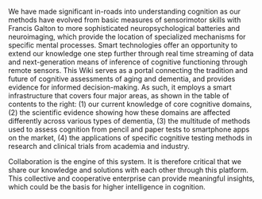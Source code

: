 We have made significant in-roads into understanding cognition as our methods have evolved from basic measures of sensorimotor skills with Francis Galton to more sophisticated neuropsychological batteries and neuroimaging, which provide the location of specialized mechanisms for specific mental processes. Smart technologies offer an opportunity to extend our knowledge one step further through real time streaming of data and next-generation means of inference of cognitive functioning through remote sensors. This Wiki serves as a portal connecting the tradition and future of cognitive assessments of aging and dementia, and provides evidence for informed decision-making. As such, it employs a smart infrastructure that covers four major areas, as shown in the table of contents to the right: (1) our current knowledge of core cognitive domains, (2) the scientific evidence showing how these domains are affected differently across various types of dementia, (3) the multitude of methods used to assess cognition from pencil and paper tests to smartphone apps on the market, (4) the applications of specific cognitive testing methods in research and clinical trials from academia and industry.

Collaboration is the engine of this system. It is therefore critical that we share our knowledge and solutions with each other through this platform. This collective and cooperative enterprise can provide meaningful insights, which could be the basis for higher intelligence in cognition.
